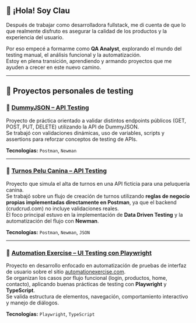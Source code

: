 ## 👋 ¡Hola! Soy Clau


Después de trabajar como desarrolladora fullstack, me di cuenta de que lo que realmente disfruto es asegurar la calidad de los productos y la experiencia del usuario.

Por eso empecé a formarme como **QA Analyst**, explorando el mundo del testing manual, el análisis funcional y la automatización.  
Estoy en plena transición, aprendiendo y armando proyectos que me ayuden a crecer en este nuevo camino.

---

## 🧪 Proyectos personales de testing

### 🔹 [DummyJSON – API Testing](https://github.com/ClaudiaFernandez-QA/api-tests-dummyjson)
Proyecto de práctica orientado a validar distintos endpoints públicos (GET, POST, PUT, DELETE) utilizando la API de DummyJSON.  
Se trabajó con validaciones dinámicas, uso de variables, scripts y assertions para reforzar conceptos de testing de APIs.

**Tecnologías:** `Postman`, `Newman`

---

### 🔹 [Turnos Pelu Canina – API Testing](https://github.com/ClaudiaFernandez-QA/turnos-pelucanina)
Proyecto que simula el alta de turnos en una API ficticia para una peluquería canina.  
Se trabajó sobre un flujo de creación de turnos utilizando **reglas de negocio propias implementadas directamente en Postman**, ya que el backend (crudcrud.com) no incluye validaciones reales.  
El foco principal estuvo en la implementación de **Data Driven Testing** y la automatización del flujo con **Newman**.

**Tecnologías:** `Postman`, `Newman`, `JSON`

---

### 🔹 [Automation Exercise – UI Testing con Playwright](https://github.com/ClaudiaFernandez-QA/automation-exercise)
Proyecto en desarrollo enfocado en automatización de pruebas de interfaz de usuario sobre el sitio [automationexercise.com](https://automationexercise.com).  
Se organizan los casos por flujo funcional (login, productos, home, contacto), aplicando buenas prácticas de testing con **Playwright** y **TypeScript**.  
Se valida estructura de elementos, navegación, comportamiento interactivo y manejo de diálogos.

**Tecnologías:** `Playwright`, `TypeScript`
